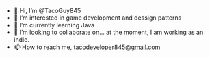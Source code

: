 - 👋 Hi, I’m @TacoGuy845
- 👀 I’m interested in game development and dessign patterns
- 🌱 I’m currently learning Java
- 💞️ I’m looking to collaborate on... at the moment, I am working as an indie.
- 📫 How to reach me, tacodeveloper845@gmail.com

<!---
TacoGuy845/TacoGuy845 is a ✨ special ✨ repository because its `README.md` (this file) appears on your GitHub profile.
You can click the Preview link to take a look at your changes.
--->
